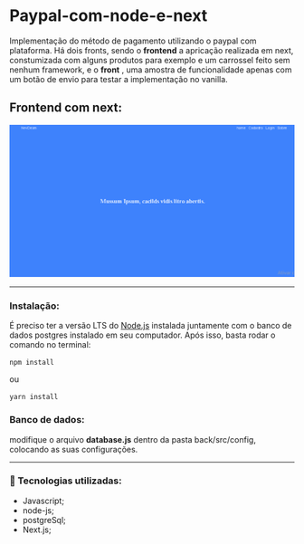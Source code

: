 # Paypal-com-node-e-next

Implementação do método de pagamento utilizando o paypal com plataforma. Há dois fronts, sendo o **frontend** a apricação realizada em next, constumizada com alguns produtos para exemplo e um carrossel feito sem nenhum framework, e o **front** , uma amostra de funcionalidade apenas com um botão de envio para testar a implementação no vanilla.
## Frontend com next: 

<div style='text-align: center'>
<img src='./frontend/public/pageHome.gif'/>
</div>

<hr>

### Instalação:
É preciso ter a versão LTS do <a href='https://nodejs.org/en/'>Node.js</a> instalada juntamente com o banco de dados postgres instalado em seu computador.
Após isso, basta rodar o comando no terminal:

```
npm install
```
ou
```
yarn install
```
### Banco de dados:
modifique o arquivo **database.js** dentro da pasta back/src/config, colocando as suas configurações.
<hr> 

### 🚀 Tecnologias utilizadas:
  - Javascript;
  - node-js;
  - postgreSql;
  - Next.js;